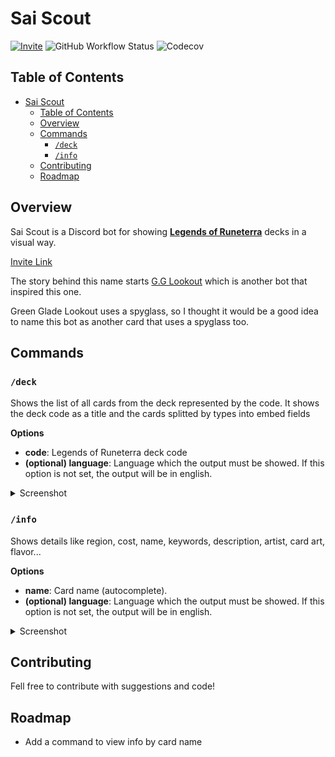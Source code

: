 # Sai Scout

[![Invite](https://img.shields.io/badge/Invite-7289da?logo=discord&logoColor=white&&style=for-the-badge)](https://discord.com/api/oauth2/authorize?client_id=1086224659231559680&permissions=0&scope=bot)
![GitHub Workflow Status](https://img.shields.io/github/actions/workflow/status/dneto/sai-scout/coverage.yml?style=for-the-badge&label=Tests&logo=github)
![Codecov](https://img.shields.io/codecov/c/github/dneto/sai-scout?style=for-the-badge&logo=codecov&logoColor=white)



## Table of Contents

- [Sai Scout](#sai-scout)
  - [Table of Contents](#table-of-contents)
  - [Overview](#overview)
  - [Commands](#commands)
    - [`/deck`](#deck)
    - [`/info`](#info)
  - [Contributing](#contributing)
  - [Roadmap](#roadmap)

## Overview

Sai Scout is a Discord bot for showing [**Legends of Runeterra**](https://playruneterra.com/) decks in a visual way.

[Invite Link](https://discord.com/api/oauth2/authorize?client_id=1086224659231559680&permissions=0&scope=bot)

The story behind this name starts [G.G Lookout](https://github.com/CuriouserThing/GreengladeLookout)
which is another bot that inspired this one.

Green Glade Lookout uses a spyglass, so I thought it would be a good idea to
name this bot as another card that uses a spyglass too.

## Commands

### `/deck`

Shows the list of all cards from the deck represented by the code. It shows the
deck code as a title and the cards splitted by types into embed fields

**Options**

- **code**: Legends of Runeterra deck code
- **(optional) language**: Language which the output must be showed. If this
  option is not set, the output will be in english.

<details>
<summary>Screenshot</summary>

![Example of /deck command output](screenshots/deckcommand.png)
</details>

### `/info`

Shows details like region, cost, name, keywords, description, artist, card art, flavor...

**Options**

- **name**: Card name (autocomplete).
- **(optional) language**: Language which the output must be showed. If this
  option is not set, the output will be in english.

<details>
<summary>Screenshot</summary>

![Example of /deck command output](screenshots/infocommand.png)
</details>

## Contributing

Fell free to contribute with suggestions and code!

## Roadmap

 - Add a command to view info by card name